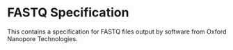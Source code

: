 # FASTQ Specification

This contains a specification for FASTQ files output by software from Oxford Nanopore Technologies.
